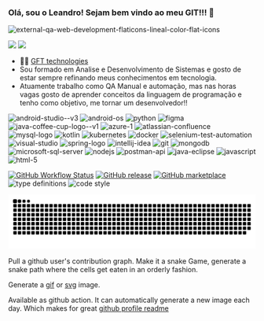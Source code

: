 ### Olá, sou o Leandro! Sejam bem vindo ao meu GIT!!! 👋

<div>
<img width="64" height="64" src="https://img.icons8.com/external-flaticons-lineal-color-flat-icons/64/external-qa-web-development-flaticons-lineal-color-flat-icons.png" alt="external-qa-web-development-flaticons-lineal-color-flat-icons"/>

<a href = "mailto:leandroviersberg@gmail.com"><img src="https://img.shields.io/badge/-Gmail-%23333?style=for-the-badge&logo=gmail&logoColor=white" target="_blank"></a>
  <a href="https://www.linkedin.com/in/leandro-viersberg/" target="_blank"><img src="https://img.shields.io/badge/-LinkedIn-%230077B5?style=for-the-badge&logo=linkedin&logoColor=white" target="_blank"></a>
  
- :office_worker: [GFT technologies](https://www.gft.com/br/pt)
- Sou formado em Analise e Desenvolvimento de Sistemas e gosto de estar sempre refinando meus conhecimentos em tecnologia.
- Atuamente trabalho como QA Manual e automação, mas nas horas vagas gosto de aprender conceitos da linguagem de programação e tenho como objetivo, me tornar um desenvolvedor!! 

</div>
  
 <div> 
<img width="50" height="50" src="https://img.icons8.com/color/50/android-studio--v3.png" alt="android-studio--v3"/>
<img width="50" height="50" src="https://img.icons8.com/3d-fluency/50/android-os.png" alt="android-os"/>
<img width="50" height="50" src="https://img.icons8.com/3d-fluency/50/python.png" alt="python"/>
<img width="50" height="50" src="https://img.icons8.com/cute-clipart/50/figma.png" alt="figma"/>
<img width="50" height="50" src="https://img.icons8.com/color/50/java-coffee-cup-logo--v1.png" alt="java-coffee-cup-logo--v1"/>
<img width="50" height="50" src="https://img.icons8.com/color/50/azure-1.png" alt="azure-1"/>
<img width="50" height="50" src="https://img.icons8.com/color/50/atlassian-confluence.png" alt="atlassian-confluence"/>
<img width="50" height="50" src="https://img.icons8.com/fluency/50/mysql-logo.png" alt="mysql-logo"/>
<img width="50" height="50" src="https://img.icons8.com/color/50/kotlin.png" alt="kotlin"/>
<img width="50" height="50" src="https://img.icons8.com/color/50/kubernetes.png" alt="kubernetes"/>
<img width="50" height="50" src="https://img.icons8.com/dusk/50/docker.png" alt="docker"/>
<img width="50" height="50" src="https://img.icons8.com/officel/50/selenium-test-automation.png" alt="selenium-test-automation"/>
<img width="50" height="50" src="https://img.icons8.com/fluency/50/visual-studio.png" alt="visual-studio"/>
<img width="50" height="50" src="https://img.icons8.com/color/50/spring-logo.png" alt="spring-logo"/>
<img width="50" height="50" src="https://img.icons8.com/plasticine/50/intellij-idea.png" alt="intellij-idea"/>
<img width="50" height="50" src="https://img.icons8.com/color/50/git.png" alt="git"/>
<img width="50" height="50" src="https://img.icons8.com/color/50/mongodb.png" alt="mongodb"/>
<img width="50" height="50" src="https://img.icons8.com/color/50/microsoft-sql-server.png" alt="microsoft-sql-server"/>
<img width="50" height="50" src="https://img.icons8.com/color/50/nodejs.png" alt="nodejs"/>
<img width="50" height="50" src="https://img.icons8.com/dusk/50/postman-api.png" alt="postman-api"/>    
<img width="50" height="50" src="https://img.icons8.com/officel/50/java-eclipse.png" alt="java-eclipse"/>
<img width="50" height="50" src="https://img.icons8.com/arcade/50/javascript.png" alt="javascript"/>
<img width="50" height="50" src="https://img.icons8.com/arcade/50/html-5.png" alt="html-5"/>
</div>  
   
  
  
 <div>  
  
[![GitHub Workflow Status](https://img.shields.io/github/actions/workflow/status/platane/platane/main.yml?label=action&style=flat-square)](https://github.com/Platane/Platane/actions/workflows/main.yml)
[![GitHub release](https://img.shields.io/github/release/platane/snk.svg?style=flat-square)](https://github.com/platane/snk/releases/latest)
[![GitHub marketplace](https://img.shields.io/badge/marketplace-snake-blue?logo=github&style=flat-square)](https://github.com/marketplace/actions/generate-snake-game-from-github-contribution-grid)
![type definitions](https://img.shields.io/npm/types/typescript?style=flat-square)
![code style](https://img.shields.io/badge/code_style-prettier-ff69b4.svg?style=flat-square)

 </div> 

<picture>
  <source
    media="(prefers-color-scheme: dark)"
    srcset="
      https://raw.githubusercontent.com/platane/snk/output/github-contribution-grid-snake-dark.svg
    "
  />
  <source
    media="(prefers-color-scheme: light)"
    srcset="
      https://raw.githubusercontent.com/platane/snk/output/github-contribution-grid-snake.svg
    "
  />
  <img
    alt="github contribution grid snake animation"
    src="https://raw.githubusercontent.com/platane/snk/output/github-contribution-grid-snake.svg"
  />
</picture>

Pull a github user's contribution graph.
Make it a snake Game, generate a snake path where the cells get eaten in an orderly fashion.

Generate a [gif](https://github.com/Platane/snk/raw/output/github-contribution-grid-snake.gif) or [svg](https://github.com/Platane/snk/raw/output/github-contribution-grid-snake.svg) image.

Available as github action. It can automatically generate a new image each day. Which makes for great [github profile readme](https://docs.github.com/en/free-pro-team@latest/github/setting-up-and-managing-your-github-profile/managing-your-profile-readme)
<!--
**leandroviersberg/leandroviersberg** is a ✨ _special_ ✨ repository because its `README.md` (this file) appears on your GitHub profile.

Here are some ideas to get you started:

- 🔭 I’m currently working on ...
- 🌱 I’m currently learning ...
- 👯 I’m looking to collaborate on ...
- 🤔 I’m looking for help with ...
- 💬 Ask me about ...
- 📫 How to reach me: ...
- 😄 Pronouns: ...
- ⚡ Fun fact: ...
-->
